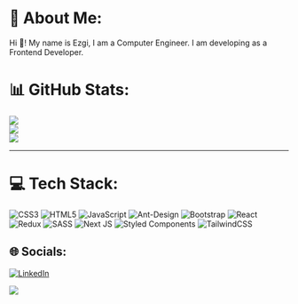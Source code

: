 # 💫 About Me:
Hi 👋! My name is Ezgi, I am a Computer Engineer. I am developing as a Frontend Developer.


# 📊 GitHub Stats:
![](https://github-readme-stats.vercel.app/api?username=karakayaezgi&theme=midnight-purple&hide_border=false&include_all_commits=false&count_private=false)<br/>
![](https://github-readme-streak-stats.herokuapp.com/?user=karakayaezgi&theme=midnight-purple&hide_border=false)<br/>
![](https://github-readme-stats.vercel.app/api/top-langs/?username=karakayaezgi&theme=midnight-purple&hide_border=false&include_all_commits=false&count_private=false&layout=compact)

---


# 💻 Tech Stack:
![CSS3](https://img.shields.io/badge/css3-%231572B6.svg?style=for-the-badge&logo=css3&logoColor=white) ![HTML5](https://img.shields.io/badge/html5-%23E34F26.svg?style=for-the-badge&logo=html5&logoColor=white) ![JavaScript](https://img.shields.io/badge/javascript-%23323330.svg?style=for-the-badge&logo=javascript&logoColor=%23F7DF1E) ![Ant-Design](https://img.shields.io/badge/-AntDesign-%230170FE?style=for-the-badge&logo=ant-design&logoColor=white) ![Bootstrap](https://img.shields.io/badge/bootstrap-%238511FA.svg?style=for-the-badge&logo=bootstrap&logoColor=white) ![React](https://img.shields.io/badge/react-%2320232a.svg?style=for-the-badge&logo=react&logoColor=%2361DAFB) ![Redux](https://img.shields.io/badge/redux-%23593d88.svg?style=for-the-badge&logo=redux&logoColor=white) ![SASS](https://img.shields.io/badge/SASS-hotpink.svg?style=for-the-badge&logo=SASS&logoColor=white) ![Next JS](https://img.shields.io/badge/Next-black?style=for-the-badge&logo=next.js&logoColor=white) ![Styled Components](https://img.shields.io/badge/styled--components-DB7093?style=for-the-badge&logo=styled-components&logoColor=white) ![TailwindCSS](https://img.shields.io/badge/tailwindcss-%2338B2AC.svg?style=for-the-badge&logo=tailwind-css&logoColor=white)


## 🌐 Socials:
[![LinkedIn](https://img.shields.io/badge/LinkedIn-%230077B5.svg?logo=linkedin&logoColor=white)](https://linkedin.com/in/ezgi-karakaya-4546a125a/) 
<!-- Proudly created with GPRM ( https://gprm.itsvg.in ) -->

[![](https://visitcount.itsvg.in/api?id=karakayaezgi&icon=0&color=0)](https://visitcount.itsvg.in)
